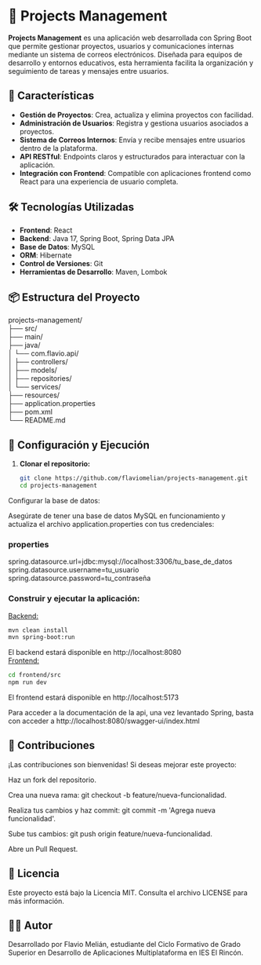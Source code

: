 # 📁 Projects Management

**Projects Management** es una aplicación web desarrollada con Spring Boot que permite gestionar proyectos, usuarios y comunicaciones internas mediante un sistema de correos electrónicos. Diseñada para equipos de desarrollo y entornos educativos, esta herramienta facilita la organización y seguimiento de tareas y mensajes entre usuarios.

## 🚀 Características

- **Gestión de Proyectos**: Crea, actualiza y elimina proyectos con facilidad.
- **Administración de Usuarios**: Registra y gestiona usuarios asociados a proyectos.
- **Sistema de Correos Internos**: Envía y recibe mensajes entre usuarios dentro de la plataforma.
- **API RESTful**: Endpoints claros y estructurados para interactuar con la aplicación.
- **Integración con Frontend**: Compatible con aplicaciones frontend como React para una experiencia de usuario completa.

## 🛠️ Tecnologías Utilizadas

- **Frontend**: React
- **Backend**: Java 17, Spring Boot, Spring Data JPA
- **Base de Datos**: MySQL
- **ORM**: Hibernate
- **Control de Versiones**: Git
- **Herramientas de Desarrollo**: Maven, Lombok

## 📦 Estructura del Proyecto

projects-management/ 
<br>├── src/
<br>├── main/ 
<br>├── java/ 
<br>│ └── com.flavio.api/ 
<br>│          ├── controllers/ 
<br>│          ├── models/ 
<br>│          ├── repositories/ 
<br>│          └── services/ 
<br>├── resources/ 
<br>├── application.properties 
<br>├── pom.xml
<br>└── README.md

## 🔧 Configuración y Ejecución

1. **Clonar el repositorio:**

   ```bash
   git clone https://github.com/flaviomelian/projects-management.git
   cd projects-management
Configurar la base de datos:

Asegúrate de tener una base de datos MySQL en funcionamiento y actualiza el archivo application.properties con tus credenciales:

### properties<br>
spring.datasource.url=jdbc:mysql://localhost:3306/tu_base_de_datos
<br>spring.datasource.username=tu_usuario
<br>spring.datasource.password=tu_contraseña

### Construir y ejecutar la aplicación:

<u>Backend:</u>
```bash
mvn clean install
mvn spring-boot:run
```
El backend estará disponible en http://localhost:8080
<br><u>Frontend:</u>
```bash
cd frontend/src
npm run dev
```
El frontend estará disponible en http://localhost:5173

Para acceder a la documentación de la api, una vez levantado Spring, basta con acceder a http://localhost:8080/swagger-ui/index.html

## 🤝 Contribuciones
¡Las contribuciones son bienvenidas! Si deseas mejorar este proyecto:

Haz un fork del repositorio.

Crea una nueva rama: git checkout -b feature/nueva-funcionalidad.

Realiza tus cambios y haz commit: git commit -m 'Agrega nueva funcionalidad'.

Sube tus cambios: git push origin feature/nueva-funcionalidad.

Abre un Pull Request.

## 📄 Licencia
Este proyecto está bajo la Licencia MIT. Consulta el archivo LICENSE para más información.

## 👨‍💻 Autor
Desarrollado por Flavio Melián, estudiante del Ciclo Formativo de Grado Superior en Desarrollo de Aplicaciones Multiplataforma en IES El Rincón.
